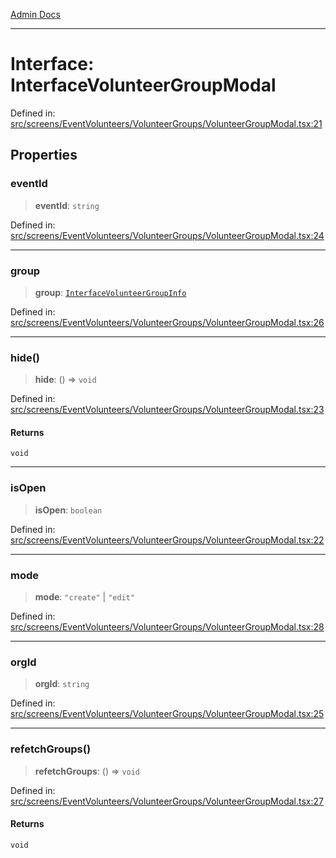 [Admin Docs](/)

***

# Interface: InterfaceVolunteerGroupModal

Defined in: [src/screens/EventVolunteers/VolunteerGroups/VolunteerGroupModal.tsx:21](https://github.com/abhassen44/talawa-admin/blob/285f7384c3d26b5028a286d84f89b85120d130a2/src/screens/EventVolunteers/VolunteerGroups/VolunteerGroupModal.tsx#L21)

## Properties

### eventId

> **eventId**: `string`

Defined in: [src/screens/EventVolunteers/VolunteerGroups/VolunteerGroupModal.tsx:24](https://github.com/abhassen44/talawa-admin/blob/285f7384c3d26b5028a286d84f89b85120d130a2/src/screens/EventVolunteers/VolunteerGroups/VolunteerGroupModal.tsx#L24)

***

### group

> **group**: [`InterfaceVolunteerGroupInfo`](../../../../../utils/interfaces/interfaces/InterfaceVolunteerGroupInfo.md)

Defined in: [src/screens/EventVolunteers/VolunteerGroups/VolunteerGroupModal.tsx:26](https://github.com/abhassen44/talawa-admin/blob/285f7384c3d26b5028a286d84f89b85120d130a2/src/screens/EventVolunteers/VolunteerGroups/VolunteerGroupModal.tsx#L26)

***

### hide()

> **hide**: () => `void`

Defined in: [src/screens/EventVolunteers/VolunteerGroups/VolunteerGroupModal.tsx:23](https://github.com/abhassen44/talawa-admin/blob/285f7384c3d26b5028a286d84f89b85120d130a2/src/screens/EventVolunteers/VolunteerGroups/VolunteerGroupModal.tsx#L23)

#### Returns

`void`

***

### isOpen

> **isOpen**: `boolean`

Defined in: [src/screens/EventVolunteers/VolunteerGroups/VolunteerGroupModal.tsx:22](https://github.com/abhassen44/talawa-admin/blob/285f7384c3d26b5028a286d84f89b85120d130a2/src/screens/EventVolunteers/VolunteerGroups/VolunteerGroupModal.tsx#L22)

***

### mode

> **mode**: `"create"` \| `"edit"`

Defined in: [src/screens/EventVolunteers/VolunteerGroups/VolunteerGroupModal.tsx:28](https://github.com/abhassen44/talawa-admin/blob/285f7384c3d26b5028a286d84f89b85120d130a2/src/screens/EventVolunteers/VolunteerGroups/VolunteerGroupModal.tsx#L28)

***

### orgId

> **orgId**: `string`

Defined in: [src/screens/EventVolunteers/VolunteerGroups/VolunteerGroupModal.tsx:25](https://github.com/abhassen44/talawa-admin/blob/285f7384c3d26b5028a286d84f89b85120d130a2/src/screens/EventVolunteers/VolunteerGroups/VolunteerGroupModal.tsx#L25)

***

### refetchGroups()

> **refetchGroups**: () => `void`

Defined in: [src/screens/EventVolunteers/VolunteerGroups/VolunteerGroupModal.tsx:27](https://github.com/abhassen44/talawa-admin/blob/285f7384c3d26b5028a286d84f89b85120d130a2/src/screens/EventVolunteers/VolunteerGroups/VolunteerGroupModal.tsx#L27)

#### Returns

`void`
